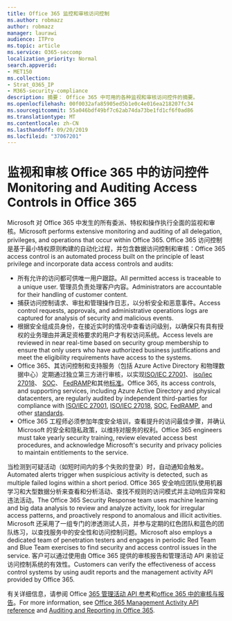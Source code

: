 ```yaml
---
title: Office 365 监控和审核访问控制
ms.author: robmazz
author: robmazz
manager: laurawi
audience: ITPro
ms.topic: article
ms.service: O365-seccomp
localization_priority: Normal
search.appverid:
- MET150
ms.collection:
- Strat_O365_IP
- M365-security-compliance
description: 摘要： Office 365 中可用的各种监视和审核访问控件的摘要。
ms.openlocfilehash: 00f0032afa85905ed5b1e0c4e016ea218207fc34
ms.sourcegitcommit: 55a046bdf49bf7c62ab74da73be1fd1cf6f0ad86
ms.translationtype: MT
ms.contentlocale: zh-CN
ms.lasthandoff: 09/20/2019
ms.locfileid: "37067201"
---
```

# <a name="monitoring-and-auditing-access-controls-in-office-365"></a><span data-ttu-id="62f0e-103">监视和审核 Office 365 中的访问控件</span><span class="sxs-lookup"><span data-stu-id="62f0e-103">Monitoring and Auditing Access Controls in Office 365</span></span>

<span data-ttu-id="62f0e-104">Microsoft 对 Office 365 中发生的所有委派、特权和操作执行全面的监视和审核。</span><span class="sxs-lookup"><span data-stu-id="62f0e-104">Microsoft performs extensive monitoring and auditing of all delegation, privileges, and operations that occur within Office 365.</span></span> <span data-ttu-id="62f0e-105">Office 365 访问控制是基于最小特权原则构建的自动化过程，并包含数据访问控制和审核：</span><span class="sxs-lookup"><span data-stu-id="62f0e-105">Office 365 access control is an automated process built on the principle of least privilege and incorporate data access controls and audits:</span></span>

- <span data-ttu-id="62f0e-106">所有允许的访问都可供唯一用户跟踪。</span><span class="sxs-lookup"><span data-stu-id="62f0e-106">All permitted access is traceable to a unique user.</span></span> <span data-ttu-id="62f0e-107">管理员负责处理客户内容。</span><span class="sxs-lookup"><span data-stu-id="62f0e-107">Administrators are accountable for their handling of customer content.</span></span>
- <span data-ttu-id="62f0e-108">捕获访问控制请求、审批和管理操作日志，以分析安全和恶意事件。</span><span class="sxs-lookup"><span data-stu-id="62f0e-108">Access control requests, approvals, and administrative operations logs are captured for analysis of security and malicious events.</span></span>
- <span data-ttu-id="62f0e-109">根据安全组成员身份，在接近实时的情况中查看访问级别，以确保只有具有授权的业务理由并满足资格要求的用户才有权访问系统。</span><span class="sxs-lookup"><span data-stu-id="62f0e-109">Access levels are reviewed in near real-time based on security group membership to ensure that only users who have authorized business justifications and meet the eligibility requirements have access to the systems.</span></span>
- <span data-ttu-id="62f0e-110">Office 365、其访问控制和支持服务（包括 Azure Active Directory 和物理数据中心）定期通过独立第三方进行审核，以实现[ISO/IEC 27001](https://www.microsoft.com/en-us/TrustCenter/Compliance/iso-iec-27001)、 [iso/iec 27018](https://www.microsoft.com/en-us/TrustCenter/Compliance/iso-iec-27018)、 [SOC](https://www.microsoft.com/en-us/TrustCenter/Compliance/SOC)、 [FedRAMP](https://www.microsoft.com/en-us/TrustCenter/Compliance/FedRAMP)和其他[标准](https://www.microsoft.com/en-us/TrustCenter/Compliance?service=Office#Icons)。</span><span class="sxs-lookup"><span data-stu-id="62f0e-110">Office 365, its access controls, and supporting services, including Azure Active Directory and physical datacenters, are regularly audited by independent third-parties for compliance with [ISO/IEC 27001](https://www.microsoft.com/en-us/TrustCenter/Compliance/iso-iec-27001), [ISO/IEC 27018](https://www.microsoft.com/en-us/TrustCenter/Compliance/iso-iec-27018), [SOC](https://www.microsoft.com/en-us/TrustCenter/Compliance/SOC), [FedRAMP](https://www.microsoft.com/en-us/TrustCenter/Compliance/FedRAMP), and other [standards](https://www.microsoft.com/en-us/TrustCenter/Compliance?service=Office#Icons).</span></span>
- <span data-ttu-id="62f0e-111">Office 365 工程师必须参加年度安全培训，查看提升的访问最佳步骤，并确认 Microsoft 的安全和隐私政策，以维持对服务的权利。</span><span class="sxs-lookup"><span data-stu-id="62f0e-111">Office 365 engineers must take yearly security training, review elevated access best procedures, and acknowledge Microsoft's security and privacy policies to maintain entitlements to the service.</span></span>

<span data-ttu-id="62f0e-112">当检测到可疑活动（如短时间内的多个失败的登录）时，自动通知会触发。</span><span class="sxs-lookup"><span data-stu-id="62f0e-112">Automated alerts trigger when suspicious activity is detected, such as multiple failed logins within a short period.</span></span> <span data-ttu-id="62f0e-113">Office 365 安全响应团队使用机器学习和大型数据分析来查看和分析活动、查找不规则的访问模式并主动响应异常和违法活动。</span><span class="sxs-lookup"><span data-stu-id="62f0e-113">The Office 365 Security Response team uses machine learning and big data analysis to review and analyze activity, look for irregular access patterns, and proactively respond to anomalous and illicit activities.</span></span> <span data-ttu-id="62f0e-114">Microsoft 还采用了一组专门的渗透测试人员，并参与定期的红色团队和蓝色的团队练习，以查找服务中的安全性和访问控制问题。</span><span class="sxs-lookup"><span data-stu-id="62f0e-114">Microsoft also employs a dedicated team of penetration testers and engages in periodic Red Team and Blue Team exercises to find security and access control issues in the service.</span></span> <span data-ttu-id="62f0e-115">客户可以通过使用由 Office 365 提供的审核报告和管理活动 API 来验证访问控制系统的有效性。</span><span class="sxs-lookup"><span data-stu-id="62f0e-115">Customers can verify the effectiveness of access control systems by using audit reports and the management activity API provided by Office 365.</span></span>

<span data-ttu-id="62f0e-116">有关详细信息，请参阅 Office [365 管理活动 API 参考](https://msdn.microsoft.com/en-us/library/office/mt227394.aspx)和[office 365 中的审核与报告](office-365-auditing-and-reporting-overview.md)。</span><span class="sxs-lookup"><span data-stu-id="62f0e-116">For more information, see [Office 365 Management Activity API reference](https://msdn.microsoft.com/en-us/library/office/mt227394.aspx) and [Auditing and Reporting in Office 365](office-365-auditing-and-reporting-overview.md).</span></span>
